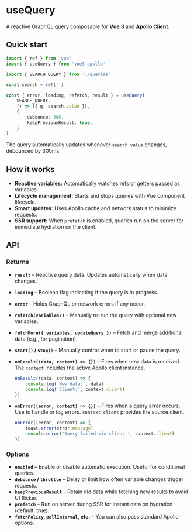 # useQuery

A reactive GraphQL query composable for **Vue 3** and **Apollo Client**.

## Quick start

```ts
import { ref } from 'vue'
import { useQuery } from 'vue3-apollo'

import { SEARCH_QUERY } from './queries'

const search = ref('')

const { error, loading, refetch, result } = useQuery(
    SEARCH_QUERY,
    () => ({ q: search.value }),
    {
        debounce: 300,
        keepPreviousResult: true,
    }
)
```

The query automatically updates whenever `search.value` changes, debounced by 300ms.

## How it works

- **Reactive variables:** Automatically watches refs or getters passed as variables.
- **Lifecycle management:** Starts and stops queries with Vue component lifecycle.
- **Smart updates:** Uses Apollo cache and network status to minimize requests.
- **SSR support:** When `prefetch` is enabled, queries run on the server for immediate hydration on the client.

## API

### Returns
- **`result`** – Reactive query data. Updates automatically when data changes.
- **`loading`** – Boolean flag indicating if the query is in progress.
- **`error`** – Holds GraphQL or network errors if any occur.
- **`refetch(variables?)`** – Manually re-run the query with optional new variables.
- **`fetchMore({ variables, updateQuery })`** – Fetch and merge additional data (e.g., for pagination).
- **`start()` / `stop()`** – Manually control when to start or pause the query.
- **`onResult((data, context) => {})`** – Fires when new data is received. The `context` includes the active Apollo client instance.
  ```ts
  onResult((data, context) => {
      console.log('New data:', data)
      console.log('Client:', context.client)
  })
  ```

- **`onError((error, context) => {})`** – Fires when a query error occurs. Use to handle or log errors. `context.client` provides the source client.
  ```ts
  onError((error, context) => {
      toast.error(error.message)
      console.error('Query failed via client:', context.client)
  })
  ```

### Options
- **`enabled`** – Enable or disable automatic execution. Useful for conditional queries.
- **`debounce` / `throttle`** – Delay or limit how often variable changes trigger requests.
- **`keepPreviousResult`** – Retain old data while fetching new results to avoid UI flicker.
- **`prefetch`** – Run on server during SSR for instant data on hydration (default: true).
- **`fetchPolicy`, `pollInterval`, etc.** – You can also pass standard Apollo options.
